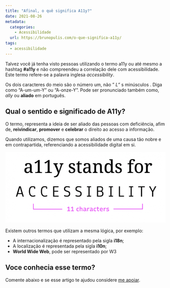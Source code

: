 ```yaml
---
title: "Afinal, o quê significa A11y?"
date: 2021-08-26
metadata:
  categories:
    - Acessibilidade
  url: https://brunopulis.com/o-que-significa-a11y/
tags:
  - acessibilidade
---
```

Talvez você já tenha visto pessoas utilizando o termo a11y ou até mesmo a hashtag **#a11y** e não compreendeu a correlação dele com acessibilidade. Este termo refere-se a palavra inglesa _accessibility_.

Os dois caracteres do meio são o número um, não ” _L”_ s minúsculos . Diga como “A-um-um-Y” ou “A-onze-Y”. Pode ser pronunciado também como, _ally_ ou **aliado** em português.

## Qual o sentido e significado de A11y?

O termo, representa a ideia de ser aliado das pessoas com deficiência, afim de, **reivindicar**, **promover** e **celebrar** o direito ao acesso a informação.

Quando utilizamos, dizemos que somos aliados de uma causa tão nobre e em contrapartida, referenciando a acessibilidade digital em si.

![Sigla A11y exemplificada](images/a11y-768x337-zi8qW65wKBgI.png)

Existem outros termos que utilizam a mesma lógica, por exemplo:

-   A internacionalização é representado pela sigla **i18n**;
-   A localização é representada pela sigla **i10n**;
-   **World Wide Web**, pode ser representado por W3

## Voce conhecia esse termo?

Comente abaixo e se esse artigo te ajudou considere [me apoiar](https://ko-fi.com/brunopulis).